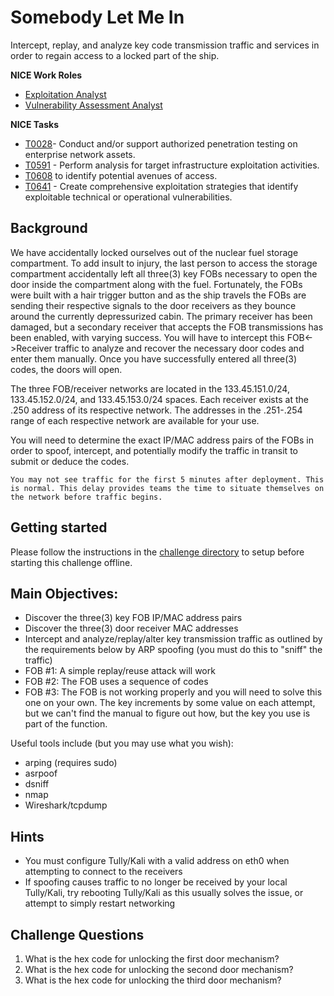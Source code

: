 # Somebody Let Me In

Intercept, replay, and analyze key code transmission traffic and services in order to regain access to a locked part of the ship.

**NICE Work Roles**
 - [Exploitation Analyst](https://niccs.cisa.gov/workforce-development/nice-framework)
 - [Vulnerability Assessment Analyst](https://niccs.cisa.gov/workforce-development/nice-framework)

**NICE Tasks**
 - [T0028](https://niccs.cisa.gov/workforce-development/nice-framework)- Conduct and/or support authorized penetration testing on enterprise network assets.
 - [T0591](https://niccs.cisa.gov/workforce-development/nice-framework) - Perform analysis for target infrastructure exploitation activities.
 - [T0608](https://niccs.cisa.gov/workforce-development/nice-framework) to identify potential avenues of access.
 - [T0641](https://niccs.cisa.gov/workforce-development/nice-framework) - Create comprehensive exploitation strategies that identify exploitable technical or operational vulnerabilities.

## Background

We have accidentally locked ourselves out of the nuclear fuel storage compartment. To add insult to injury, the last person to access the storage compartment accidentally left all three(3) key FOBs necessary to open the door inside the compartment along with the fuel. Fortunately, the FOBs were built with a hair trigger button and as the ship travels the FOBs are sending their respective signals to the door receivers as they bounce around the currently depressurized cabin. The primary receiver has been damaged, but a secondary receiver that accepts the FOB transmissions has been enabled, with varying success. You will have to intercept this FOB<->Receiver traffic to analyze and recover the necessary door codes and enter them manually. Once you have successfully entered all three(3) codes, the doors will open.

The three FOB/receiver networks are located in the 133.45.151.0/24, 133.45.152.0/24, and 133.45.153.0/24 spaces. Each receiver exists at the .250 address of its respective network. The addresses in the .251-.254 range of each respective network are available for your use.

You will need to determine the exact IP/MAC address pairs of the FOBs in order to spoof, intercept, and potentially modify the traffic in transit to submit or deduce the codes. 

```
You may not see traffic for the first 5 minutes after deployment. This is normal. This delay provides teams the time to situate themselves on the network before traffic begins.
```

## Getting started

Please follow the instructions in the [challenge directory](./challenge) to setup before starting this challenge offline.

## Main Objectives:

- Discover the three(3) key FOB IP/MAC address pairs
- Discover the three(3) door receiver MAC addresses
- Intercept and analyze/replay/alter key transmission traffic as outlined by the requirements below by ARP spoofing (you must do this to "sniff" the traffic)
- FOB #1: A simple replay/reuse attack will work
- FOB #2: The FOB uses a sequence of codes  
- FOB #3: The FOB is not working properly and you will need to solve this one on your own. The key increments by some value on each attempt, but we can't find the manual to figure out how, but the key you use is part of the function.
    
Useful tools include (but you may use what you wish):
- arping (requires sudo)
- asrpoof
- dsniff
- nmap
- Wireshark/tcpdump

## Hints

- You must configure Tully/Kali with a valid address on eth0 when attempting to connect to the receivers
- If spoofing causes traffic to no longer be received by your local Tully/Kali, try rebooting Tully/Kali as this usually solves the issue, or attempt to simply restart networking

## Challenge Questions

1. What is the hex code for unlocking the first door mechanism?
2. What is the hex code for unlocking the second door mechanism?
3. What is the hex code for unlocking the third door mechanism?
